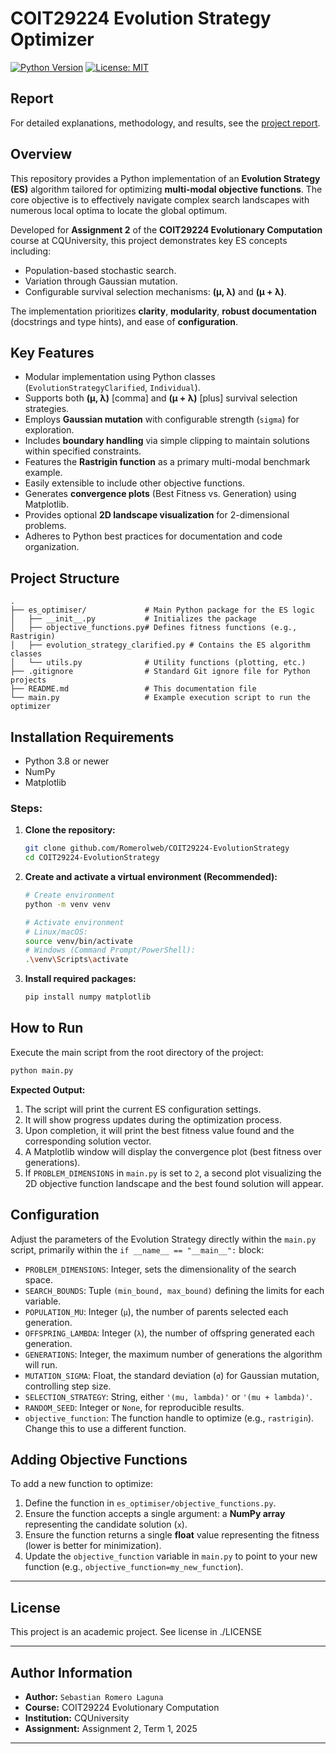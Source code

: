 # COIT29224 Evolution Strategy Optimizer

[![Python Version](https://img.shields.io/badge/python-3.8+-blue.svg)](https://www.python.org/downloads/)
[![License: MIT](https://img.shields.io/badge/License-GPL-yellow.svg)](https://opensource.org/licenses/GPL) 

## Report

For detailed explanations, methodology, and results, see the [project report](./report.md).

## Overview

This repository provides a Python implementation of an **Evolution Strategy (ES)** algorithm tailored for optimizing **multi-modal objective functions**. The core objective is to effectively navigate complex search landscapes with numerous local optima to locate the global optimum.

Developed for **Assignment 2** of the **COIT29224 Evolutionary Computation** course at CQUniversity, this project demonstrates key ES concepts including:
*   Population-based stochastic search.
*   Variation through Gaussian mutation.
*   Configurable survival selection mechanisms: **(μ, λ)** and **(μ + λ)**.

The implementation prioritizes **clarity**, **modularity**, **robust documentation** (docstrings and type hints), and ease of **configuration**.

## Key Features

*   Modular implementation using Python classes (`EvolutionStrategyClarified`, `Individual`).
*   Supports both **(μ, λ)** [comma] and **(μ + λ)** [plus] survival selection strategies.
*   Employs **Gaussian mutation** with configurable strength (`sigma`) for exploration.
*   Includes **boundary handling** via simple clipping to maintain solutions within specified constraints.
*   Features the **Rastrigin function** as a primary multi-modal benchmark example.
*   Easily extensible to include other objective functions.
*   Generates **convergence plots** (Best Fitness vs. Generation) using Matplotlib.
*   Provides optional **2D landscape visualization** for 2-dimensional problems.
*   Adheres to Python best practices for documentation and code organization.

## Project Structure

```
.
├── es_optimiser/             # Main Python package for the ES logic
│   ├── __init__.py           # Initializes the package
│   ├── objective_functions.py# Defines fitness functions (e.g., Rastrigin)
│   ├── evolution_strategy_clarified.py # Contains the ES algorithm classes
│   └── utils.py              # Utility functions (plotting, etc.)
├── .gitignore                # Standard Git ignore file for Python projects
├── README.md                 # This documentation file
└── main.py                   # Example execution script to run the optimizer
```

## Installation Requirements

*   Python 3.8 or newer
*   NumPy
*   Matplotlib

### Steps:

1.  **Clone the repository:**
    ```bash
    git clone github.com/Romerolweb/COIT29224-EvolutionStrategy
    cd COIT29224-EvolutionStrategy
    ```
2.  **Create and activate a virtual environment (Recommended):**
    ```bash
    # Create environment
    python -m venv venv

    # Activate environment
    # Linux/macOS:
    source venv/bin/activate
    # Windows (Command Prompt/PowerShell):
    .\venv\Scripts\activate
    ```

3.  **Install required packages:**
    ```bash
    pip install numpy matplotlib
    ```

## How to Run

Execute the main script from the root directory of the project:

```bash
python main.py
```

**Expected Output:**
1.  The script will print the current ES configuration settings.
2.  It will show progress updates during the optimization process.
3.  Upon completion, it will print the best fitness value found and the corresponding solution vector.
4.  A Matplotlib window will display the convergence plot (best fitness over generations).
5.  If `PROBLEM_DIMENSIONS` in `main.py` is set to `2`, a second plot visualizing the 2D objective function landscape and the best found solution will appear.

## Configuration

Adjust the parameters of the Evolution Strategy directly within the `main.py` script, primarily within the `if __name__ == "__main__":` block:

*   `PROBLEM_DIMENSIONS`: Integer, sets the dimensionality of the search space.
*   `SEARCH_BOUNDS`: Tuple `(min_bound, max_bound)` defining the limits for each variable.
*   `POPULATION_MU`: Integer (`μ`), the number of parents selected each generation.
*   `OFFSPRING_LAMBDA`: Integer (`λ`), the number of offspring generated each generation.
*   `GENERATIONS`: Integer, the maximum number of generations the algorithm will run.
*   `MUTATION_SIGMA`: Float, the standard deviation (`σ`) for Gaussian mutation, controlling step size.
*   `SELECTION_STRATEGY`: String, either `'(mu, lambda)'` or `'(mu + lambda)'`.
*   `RANDOM_SEED`: Integer or `None`, for reproducible results.
*   `objective_function`: The function handle to optimize (e.g., `rastrigin`). Change this to use a different function.

## Adding Objective Functions

To add a new function to optimize:
1.  Define the function in `es_optimiser/objective_functions.py`.
2.  Ensure the function accepts a single argument: a **NumPy array** representing the candidate solution (`x`).
3.  Ensure the function returns a single **float** value representing the fitness (lower is better for minimization).
4.  Update the `objective_function` variable in `main.py` to point to your new function (e.g., `objective_function=my_new_function`).

---

## License

This project is an academic project. See license in ./LICENSE

---

## Author Information

*   **Author:** `Sebastian Romero Laguna`
*   **Course:** COIT29224 Evolutionary Computation
*   **Institution:** CQUniversity
*   **Assignment:** Assignment 2, Term 1, 2025

---
